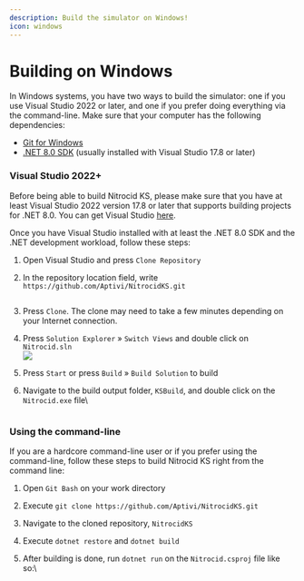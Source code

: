 ```yaml
---
description: Build the simulator on Windows!
icon: windows
---
```


# Building on Windows

In Windows systems, you have two ways to build the simulator: one if you use Visual Studio 2022 or later, and one if you prefer doing everything via the command-line. Make sure that your computer has the following dependencies:

* [Git for Windows](https://git-scm.com/download/win)
* [.NET 8.0 SDK](https://dotnet.microsoft.com/en-us/download/dotnet/8.0) (usually installed with Visual Studio 17.8 or later)

### Visual Studio 2022+

Before being able to build Nitrocid KS, please make sure that you have at least Visual Studio 2022 version 17.8 or later that supports building projects for .NET 8.0. You can get Visual Studio [here](https://visualstudio.microsoft.com/).

Once you have Visual Studio installed with at least the .NET 8.0 SDK and the .NET development workload, follow these steps:

1. Open Visual Studio and press `Clone Repository`
2.  In the repository location field, write `https://github.com/Aptivi/NitrocidKS.git`

    <div align="left"><figure><img src="https://github.com/Aptivi-Stable-Docs/nks-manual-0.1.0/blob/main/.gitbook/assets/072-vsbuild.png" alt=""><figcaption></figcaption></figure></div>
3. Press `Clone`. The clone may need to take a few minutes depending on your Internet connection.
4. Press `Solution Explorer` » `Switch Views` and double click on `Nitrocid.sln`\
   ![](https://github.com/Aptivi-Stable-Docs/nks-manual-0.1.0/blob/main/.gitbook/assets/073-vsbuild.png)
5. Press `Start` or press `Build` » `Build Solution` to build\
   <img src="https://github.com/Aptivi-Stable-Docs/nks-manual-0.1.0/blob/main/.gitbook/assets/074-vsbuild.png" alt="" data-size="original">
6.  Navigate to the build output folder, `KSBuild`, and double click on the `Nitrocid.exe` file\\

    <figure><img src="https://github.com/Aptivi-Stable-Docs/nks-manual-0.1.0/blob/main/.gitbook/assets/075-vsbuild.png" alt=""><figcaption></figcaption></figure>

### Using the command-line

If you are a hardcore command-line user or if you prefer using the command-line, follow these steps to build Nitrocid KS right from the command line:

1. Open `Git Bash` on your work directory
2. Execute `git clone https://github.com/Aptivi/NitrocidKS.git`
3. Navigate to the cloned repository, `NitrocidKS`
4. Execute `dotnet restore` and `dotnet build`
5.  After building is done, run `dotnet run` on the `Nitrocid.csproj` file like so:\\

    <figure><img src="https://github.com/Aptivi-Stable-Docs/nks-manual-0.1.0/blob/main/.gitbook/assets/076-vsbuild.png" alt=""><figcaption></figcaption></figure>

